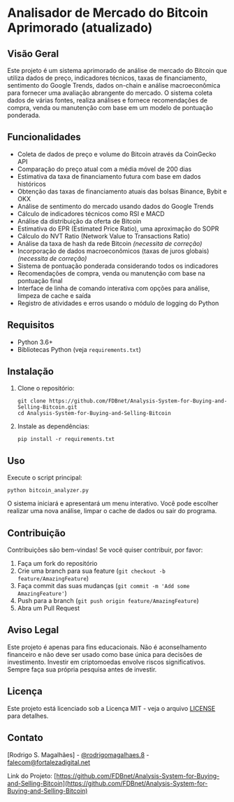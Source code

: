 # Analisador de Mercado do Bitcoin Aprimorado (atualizado)

## Visão Geral

Este projeto é um sistema aprimorado de análise de mercado do Bitcoin que utiliza dados de preço, indicadores técnicos, taxas de financiamento, sentimento do Google Trends, dados on-chain e análise macroeconômica para fornecer uma avaliação abrangente do mercado. O sistema coleta dados de várias fontes, realiza análises e fornece recomendações de compra, venda ou manutenção com base em um modelo de pontuação ponderada.

## Funcionalidades

- Coleta de dados de preço e volume do Bitcoin através da CoinGecko API
- Comparação do preço atual com a média móvel de 200 dias
- Estimativa da taxa de financiamento futura com base em dados históricos
- Obtenção das taxas de financiamento atuais das bolsas Binance, Bybit e OKX
- Análise de sentimento do mercado usando dados do Google Trends
- Cálculo de indicadores técnicos como RSI e MACD
- Análise da distribuição da oferta de Bitcoin
- Estimativa do EPR (Estimated Price Ratio), uma aproximação do SOPR
- Cálculo do NVT Ratio (Network Value to Transactions Ratio)
- Análise da taxa de hash da rede Bitcoin _(necessita de correção)_
- Incorporação de dados macroeconômicos (taxas de juros globais)  _(necessita de correção)_
- Sistema de pontuação ponderada considerando todos os indicadores
- Recomendações de compra, venda ou manutenção com base na pontuação final
- Interface de linha de comando interativa com opções para análise, limpeza de cache e saída
- Registro de atividades e erros usando o módulo de logging do Python

## Requisitos

- Python 3.6+
- Bibliotecas Python (veja `requirements.txt`)

## Instalação

1. Clone o repositório:
   ```
   git clone https://github.com/FDBnet/Analysis-System-for-Buying-and-Selling-Bitcoin.git
   cd Analysis-System-for-Buying-and-Selling-Bitcoin
   ```

2. Instale as dependências:
   ```
   pip install -r requirements.txt
   ```

## Uso

Execute o script principal:
```
python bitcoin_analyzer.py
```

O sistema iniciará e apresentará um menu interativo. Você pode escolher realizar uma nova análise, limpar o cache de dados ou sair do programa.

## Contribuição

Contribuições são bem-vindas! Se você quiser contribuir, por favor:

1. Faça um fork do repositório
2. Crie uma branch para sua feature (`git checkout -b feature/AmazingFeature`)
3. Faça commit das suas mudanças (`git commit -m 'Add some AmazingFeature'`)
4. Push para a branch (`git push origin feature/AmazingFeature`)
5. Abra um Pull Request

## Aviso Legal

Este projeto é apenas para fins educacionais. Não é aconselhamento financeiro e não deve ser usado como base única para decisões de investimento. Investir em criptomoedas envolve riscos significativos. Sempre faça sua própria pesquisa antes de investir.

## Licença

Este projeto está licenciado sob a Licença MIT - veja o arquivo [LICENSE](LICENSE) para detalhes.

## Contato

[Rodrigo S. Magalhães] - [@rodrigomagalhaes.8](https://www.threads.net/@rodrigomagalhaes.8) - falecom@fortalezadigital.net

Link do Projeto: [https://github.com/FDBnet/Analysis-System-for-Buying-and-Selling-Bitcoin](https://github.com/FDBnet/Analysis-System-for-Buying-and-Selling-Bitcoin)

